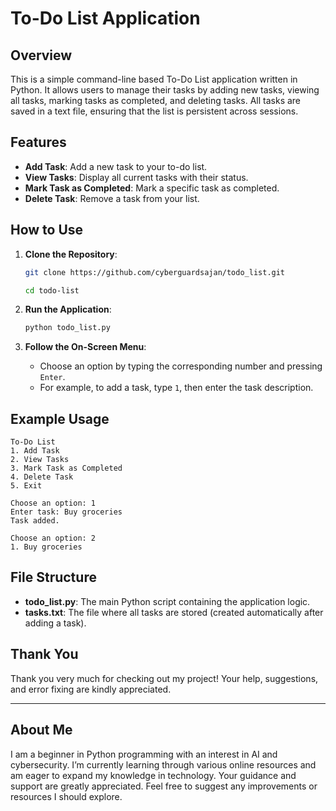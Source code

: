 
# To-Do List Application

## Overview
This is a simple command-line based To-Do List application written in Python. It allows users to manage their tasks by adding new tasks, viewing all tasks, marking tasks as completed, and deleting tasks. All tasks are saved in a text file, ensuring that the list is persistent across sessions.

## Features
- **Add Task**: Add a new task to your to-do list.
- **View Tasks**: Display all current tasks with their status.
- **Mark Task as Completed**: Mark a specific task as completed.
- **Delete Task**: Remove a task from your list.

## How to Use
1. **Clone the Repository**:
    ```bash
    git clone https://github.com/cyberguardsajan/todo_list.git

    cd todo-list
    ```

2. **Run the Application**:
    ```bash
    python todo_list.py
    ```

3. **Follow the On-Screen Menu**:
    - Choose an option by typing the corresponding number and pressing `Enter`.
    - For example, to add a task, type `1`, then enter the task description.

## Example Usage
```plaintext
To-Do List
1. Add Task
2. View Tasks
3. Mark Task as Completed
4. Delete Task
5. Exit

Choose an option: 1
Enter task: Buy groceries
Task added.

Choose an option: 2
1. Buy groceries
```

## File Structure
- **todo_list.py**: The main Python script containing the application logic.
- **tasks.txt**: The file where all tasks are stored (created automatically after adding a task).


## Thank You

Thank you very much for checking out my project! Your help, suggestions, and error fixing are kindly appreciated.

---

## About Me

I am a beginner in Python programming with an interest in AI and cybersecurity. I’m currently learning through various online resources and am eager to expand my knowledge in technology. Your guidance and support are greatly appreciated. Feel free to suggest any improvements or resources I should explore.

